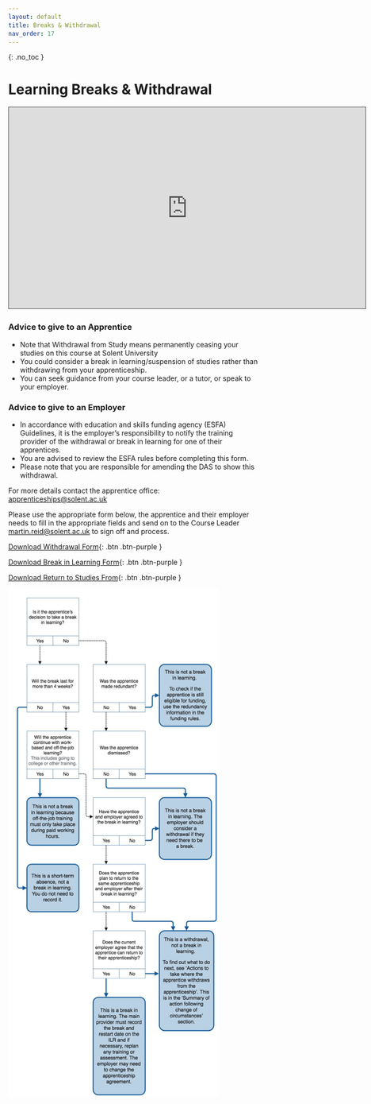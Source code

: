 ```yaml
---
layout: default
title: Breaks & Withdrawal
nav_order: 17
---
```


{: .no_toc }

# Learning Breaks & Withdrawal

<iframe src="https://solent.cloud.panopto.eu/Panopto/Pages/Embed.aspx?id=c3c0677e-d2e5-4dbc-b893-adc500bd3a86&autoplay=false&offerviewer=true&showtitle=true&showbrand=true&captions=true&interactivity=all" height="405" width="720" style="border: 1px solid #464646;" allowfullscreen allow="autoplay"></iframe>

### Advice to give to an Apprentice

* Note that Withdrawal from Study means permanently ceasing your studies on this course at Solent University
* You could consider a break in learning/suspension of studies rather than withdrawing from your apprenticeship.
* You can seek guidance from your course leader, or a tutor, or speak to your employer.

### Advice to give to an Employer

* In accordance with education and skills funding agency (ESFA) Guidelines, it is the employer’s responsibility to notify the training provider of the withdrawal or break in learning for one of their apprentices.
* You are advised to review the ESFA rules before completing this form.
* Please note that you are responsible for amending the DAS to show this withdrawal.


For more details contact the apprentice office: apprenticeships@solent.ac.uk

Please use the appropriate form below, the apprentice and their employer needs to fill in the appropriate fields and send on to the Course Leader martin.reid@solent.ac.uk to sign off and process.

[Download Withdrawal Form](https://github.com/martinsolent/solent_store/raw/main/docs/Apprenticed_withdrawal.docx){: .btn .btn-purple } 

[Download Break in Learning Form](https://github.com/martinsolent/solent_store/raw/main/docs/BiL.docx){: .btn .btn-purple } 


[Download Return to Studies From](https://github.com/martinsolent/solent_store/raw/main/docs/APPRENTICESHIP%20RETURN%20FROM%20BREAK%20IN%20LEARNING.docx){: .btn .btn-purple } 

![](./images/Withdrawal.png)

 



